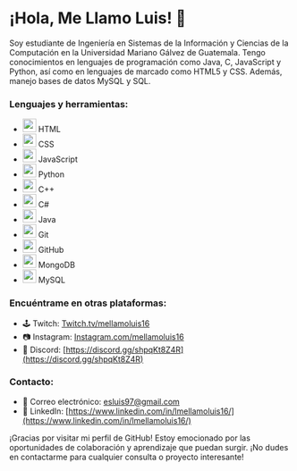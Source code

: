 # ¡Hola, Me Llamo Luis! 👋

Soy estudiante de Ingeniería en Sistemas de la Información y Ciencias de la Computación en la Universidad Mariano Gálvez de Guatemala. Tengo conocimientos en lenguajes de programación como Java, C, JavaScript y Python, así como en lenguajes de marcado como HTML5 y CSS. Además, manejo bases de datos MySQL y SQL.

### Lenguajes y herramientas:
- <img src="https://img.icons8.com/color/48/000000/html-5.png" width="24" height="24"/> HTML
- <img src="https://img.icons8.com/color/48/000000/css3.png" width="24" height="24"/> CSS
- <img src="https://img.icons8.com/color/48/000000/javascript.png" width="24" height="24"/> JavaScript
- <img src="https://img.icons8.com/color/48/000000/python.png" width="24" height="24"/> Python
- <img src="https://img.icons8.com/color/48/000000/c-plus-plus-logo.png" width="24" height="24"/> C++
- <img src="https://img.icons8.com/color/48/000000/c-sharp-logo.png" width="24" height="24"/> C#
- <img src="https://img.icons8.com/color/48/000000/java-coffee-cup-logo.png" width="24" height="24"/> Java
- <img src="https://img.icons8.com/color/48/000000/git.png" width="24" height="24"/> Git
- <img src="https://img.icons8.com/ios-filled/50/000000/github.png" width="24" height="24"/> GitHub
- <img src="https://img.icons8.com/color/48/000000/mongodb.png" width="24" height="24"/> MongoDB
- <img src="https://img.icons8.com/color/48/000000/mysql.png" width="24" height="24"/> MySQL

### Encuéntrame en otras plataformas:
- 🕹️ Twitch: [Twitch.tv/mellamoluis16](https://twitch.tv/mellamoluis9)
- 📷 Instagram: [Instagram.com/mellamoluis16](https://instagram.com/mellamoluis16)
- 🔗 Discord: [https://discord.gg/shpqKt8Z4R](https://discord.gg/shpqKt8Z4R)

### Contacto:
- 📧 Correo electrónico: [esluis97@gmail.com](mailto:esluis97@gmail.com)
- 🔗 LinkedIn: [https://www.linkedin.com/in/lmellamoluis16/](https://www.linkedin.com/in/lmellamoluis16/)

¡Gracias por visitar mi perfil de GitHub! Estoy emocionado por las oportunidades de colaboración y aprendizaje que puedan surgir. ¡No dudes en contactarme para cualquier consulta o proyecto interesante!
